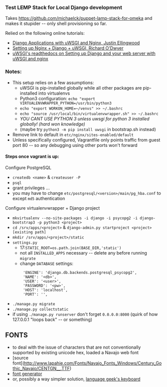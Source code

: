 ### Test LEMP Stack for Local Django development

Takes <https://github.com/michaelck/puppet-lamp-stack-for-omeka> and makes it stupider -- only shell provisioning so far.

Relied on the following online tutorials:

- [Django Applications with uWSGI and Nginx, Justin Ellingwood](https://www.digitalocean.com/community/tutorials/how-to-serve-django-applications-with-uwsgi-and-nginx-on-ubuntu-14-04)
- [Setting up Nginx + Django + uWSGI, Richard O'Dwyer](http://blog.richard.do/index.php/2013/04/setting-up-nginx-django-uwsgi-a-tutorial-that-actually-works/)
- [uWSGI's readthedocs on Setting up Django and your web server with uWSGI and nginx](http://uwsgi-docs.readthedocs.org/en/latest/tutorials/Django_and_nginx.html)

### Notes:

- This setup relies on a few assumptions:
  - uWSGI is pip-installed globally while all other packages are pip-installed into virtualenvs
  - Python3 configuration: `echo "export VIRTUALENVWRAPPER_PYTHON=/usr/bin/python3`
  - `echo "export WORKON_HOME=~/venvs" >> ~/.bashrc`
  - `echo "source /usr/local/bin/virtualenvwrapper.sh" >> ~/.bashrc`
  - *YOU CANT USE PYTHON 3 unless uwsgi for python 3 installed globally! (hard won knowledge)*
  - (maybe try `python3 -m pip install uwsgi` in bootstrap.sh instead)
- Remove link to default in `etc/nginx/sites-enabled/default`
- Unless specifically configured, Vagrantfile only points traffic from guest port 80 -- so any debugging using other ports won't forward

#### Steps once vagrant is up:
Configure PostgreSQL
- `createdb <name>` & `createuser -P`
- `psql`
- grant privileges ...
- you may have to change `etc/postgresql/<version>/main/pg_hba.conf` to except `md5` authentication

Configure virtualenvwrapper + Django project 
- `mkvirtualenv --no-site-packages -i django -i psycopg2 -i django-bootstrap3 -p python3 <project>`
- `cd /srv/apps/<project>` & `django-admin.py startproject <project> [existing path]`
- `mkdir /srv/apps/<project>/static`
- `settings.py`
  - 17:`STATIC_ROOT=os.path.join(BASE_DIR,'static')`
  - not all `INSTALLED_APPS` necessary -- delete any before running `migrate`
  - change `DATABASE` settings:
```
        'ENGINE': 'django.db.backends.postgresql_psycopg2',
        'NAME': '<db>',
        'USER': '<user>',
        'PASSWORD': '<pw>',
        'HOST': 'localhost',
        'PORT': '',
```
- `./manage.py migrate`
- `./manage.py collectstatic`
- if using `./manage.py runserver` don't forget `0.0.0.0:8000` (quirk of how 127.0.0.1 "loops back" -- or something)

## FONTS
- to deal with the issue of characters that are not conventionally supported by existing unicode hex, loaded a Navajo web font
- [source font[(http://www.lapahie.com/Fonts/Navajo_Fonts_Windows/Century_Gothic_Navajo/CENTGN__.TTF)
- [font generator](https://fontie.flowyapps.com/home)
- or, possibly a way simpler solution, [language geek's keyboard](http://www.languagegeek.com/dene/keyboards/romdene.html#Southwest)
